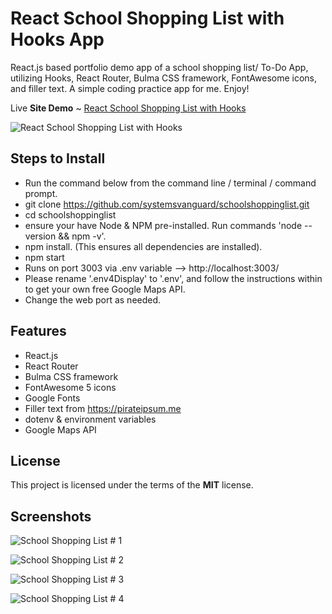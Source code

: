 # React School Shopping List with Hooks App
React.js based portfolio demo app of a school shopping list/ To-Do App, utilizing Hooks, React Router, Bulma CSS framework, FontAwesome icons, and filler text. A simple coding practice app for me. Enjoy! 

Live **Site Demo** ~ [React School Shopping List with Hooks](http://schoolshoppinglist.ryanhunter.ca/) 

![React School Shopping List with Hooks](http://ryanhunter.ca/images/portfolio/schoolshoppinglist.png)


## Steps to Install 
- Run the command below from the command line / terminal / command prompt.
- git clone https://github.com/systemsvanguard/schoolshoppinglist.git  
- cd schoolshoppinglist
- ensure your have Node & NPM pre-installed. Run commands 'node --version && npm -v'.
- npm install.  (This ensures all dependencies are installed).
- npm start
- Runs on port 3003 via .env variable --> http://localhost:3003/ 
- Please rename '.env4Display' to '.env', and follow the instructions within to get your own free Google Maps API.
- Change the web port as needed.


## Features
- React.js
- React Router
- Bulma CSS framework 
- FontAwesome 5 icons
- Google Fonts
- Filler text from https://pirateipsum.me 
- dotenv & environment variables
- Google Maps API



## License
This project is licensed under the terms of the **MIT** license.


## Screenshots 

![School Shopping List # 1](http://ryanhunter.ca/images/portfolio/schoolshoppinglist1.jpg) 

![School Shopping List # 2](http://ryanhunter.ca/images/portfolio/schoolshoppinglist2.jpg)

![School Shopping List # 3](http://ryanhunter.ca/images/portfolio/schoolshoppinglist3.jpg)

![School Shopping List # 4](http://ryanhunter.ca/images/portfolio/schoolshoppinglist4.png)
